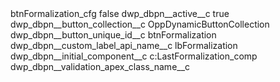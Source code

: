 <?xml version="1.0" encoding="UTF-8"?>
<CustomMetadata xmlns="http://soap.sforce.com/2006/04/metadata" xmlns:xsi="http://www.w3.org/2001/XMLSchema-instance" xmlns:xsd="http://www.w3.org/2001/XMLSchema">
    <label>btnFormalization_cfg</label>
    <protected>false</protected>
    <values>
        <field>dwp_dbpn__active__c</field>
        <value xsi:type="xsd:boolean">true</value>
    </values>
    <values>
        <field>dwp_dbpn__button_collection__c</field>
        <value xsi:type="xsd:string">OppDynamicButtonCollection</value>
    </values>
    <values>
        <field>dwp_dbpn__button_unique_id__c</field>
        <value xsi:type="xsd:string">btnFormalization</value>
    </values>
    <values>
        <field>dwp_dbpn__custom_label_api_name__c</field>
        <value xsi:type="xsd:string">lbFormalization</value>
    </values>
    <values>
        <field>dwp_dbpn__initial_component__c</field>
        <value xsi:type="xsd:string">c:LastFormalization_comp</value>
    </values>
    <values>
        <field>dwp_dbpn__validation_apex_class_name__c</field>
        <value xsi:nil="true"/>
    </values>
</CustomMetadata>
